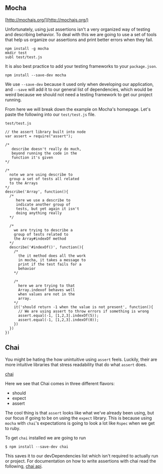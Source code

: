 ## Mocha

[http://mochajs.org/](http://mochajs.org/)

Unfortunately, using just assertions isn't a very organized way of testing and describing behavior. To deal with this we are going to use a set of tools that  help us organize our assertions and print better errors when they fail.



```
npm install -g mocha
mkdir test
subl test/test.js
```
It is also best practice to add your testing frameworks to your `package.json`.

```
npm install --save-dev mocha
```

We use `--save-dev` because it used only when developing our application, and `--save` will add it to our general list of dependencies, which would be weird because we should not need a testing framework to get our project running.

From here we will break down the example on Mocha's homepage. Let's paste the following into our `test/test.js` file.

`test/test.js`

```
// the assert library built into node
var assert = require("assert");

/*
   describe doesn't really do much,
   beyond running the code in the 
   function it's given
*/

/* 
  note we are using describe to
  group a set of tests all related
  to the Arrays
*/
describe('Array', function(){
  /*
     here we use a describe to
     indicate another group of 
     tests, but yet again it isn't
     doing anything really
  */

  /* 
    we are trying to describe a
    group of tests related to
    the Array#indexOf method
  */
  describe('#indexOf()', function(){
    /*
      the it method does all the work
      in mocha, it takes a message to 
      print if the test fails for a
      behavior
    */

    /* 
      here we are trying to that
      Array.indexof behaves well
      when values are not in the
      array.
    */
    it('should return -1 when the value is not present', function(){
      // We are using assert to throw errors if something is wrong
      assert.equal(-1, [1,2,3].indexOf(5));
      assert.equal(-1, [1,2,3].indexOf(0));
    })
  })
})
```



## Chai

You might be hating the how unintuitive using `assert` feels. Luckily, their are more intuitive libraries that stress readability that do what `assert` does.


[chai](http://chaijs.com/)

Here we see that Chai comes in three different flavors:

* should
* expect
* assert

The cool thing is that `assert` looks like what we've already been using, but our focus if going to be on using the `expect` library. This is because using `mocha` with `chai`'s expectations is going to look a lot like `Rspec` when we get to ruby.

To get `chai` installed we are going to run

```
$ npm install --save-dev chai
```

This saves it to our devDependencies list which isn't required to actually run or project. For documentation on how to write assertions with chai read the following, [chai api](http://chaijs.com/api/bdd/).

